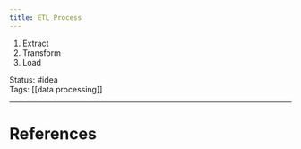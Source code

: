 ```yaml
---
title: ETL Process
---
```

1. Extract 
2. Transform
3. Load


Status: #idea  
Tags:   [[data processing]]  

---
# References